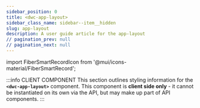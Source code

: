 ```yaml
---
sidebar_position: 0
title: <dwc-app-layout>
sidebar_class_name: sidebar--item__hidden
slug: app-layout
description: A user guide article for the app-layout
// pagination_prev: null
// pagination_next: null
---
```


import FiberSmartRecordIcon from '@mui/icons-material/FiberSmartRecord';

<DocChip chip='shadow' />

:::info CLIENT COMPONENT
This section outlines styling information for the **`<dwc-app-layout>`** component. This component is **client side only** - it cannot be instantiated on its own via the API, but may make up part of API components.
:::

<TableBuilder name="dwc-app-layout" />

